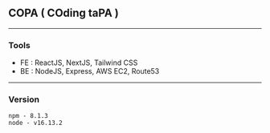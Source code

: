 ## COPA ( COding taPA )

---

### Tools

- FE : ReactJS, NextJS, Tailwind CSS
- BE : NodeJS, Express, AWS EC2, Route53

---

### Version

    npm - 8.1.3
    node - v16.13.2
